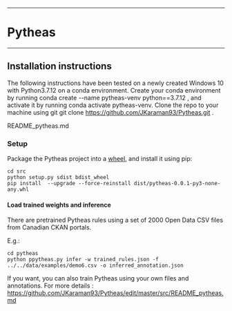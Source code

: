 -------------------------
# Pytheas
-------------------------


## Installation instructions

The following instructions have been tested on a newly created Windows 10 with Python3.7.12 on a conda environment. Create your conda environment by running conda create --name pytheas-venv python==3.7.12 , 
and activate it by running conda activate pytheas-venv. 
Clone the repo to your machine using git git clone https://github.com/JKaraman93/Pytheas.git .


README_pytheas.md

### Setup

Package the Pytheas project into a [wheel](https://realpython.com/python-wheels/), and install it using pip:
```
cd src
python setup.py sdist bdist_wheel
pip install  --upgrade --force-reinstall dist/pytheas-0.0.1-py3-none-any.whl
```

#### Load trained weights and inference
There are pretrained Pytheas rules using a set of 2000 Open Data CSV files from Canadian CKAN portals.

E.g.:
```
cd pytheas
python ppytheas.py infer -w trained_rules.json -f ../../data/examples/demo6.csv -o inferred_annotation.json
```
If you want, you can also train Pytheas using your own files and annotations.
For more details : https://github.com/JKaraman93/Pytheas/edit/master/src/README_pytheas.md
